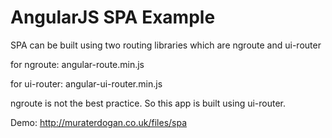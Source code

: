 # AngularJS SPA Example

SPA can be built using two routing libraries which are ngroute and ui-router

for ngroute:
angular-route.min.js

for ui-router:
angular-ui-router.min.js

ngroute is not the best practice. So this app is built using ui-router.

Demo:
http://muraterdogan.co.uk/files/spa
